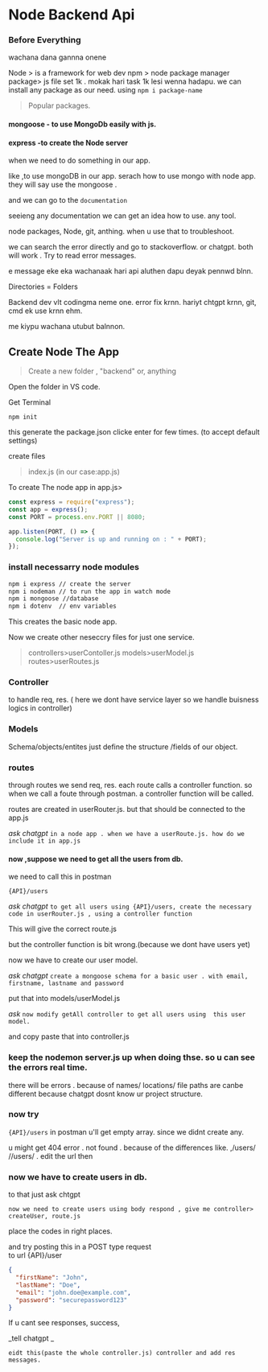 # Node Backend Api



### Before Everything

wachana dana gannna onene

Node > is a framework for web dev
npm > node package manager
package> js file set 1k . mokak hari task 1k lesi wenna hadapu.
we can install any package as our need. using `npm i package-name`

>Popular packages.


#### mongoose   - to use MongoDb easily with js.
#### express   -to create the Node server

when we need to do something in our app. 

like ,to use mongoDB in our app.
serach how to use mongo with node app.
they will say use the mongoose .

and we can go to the `documentation`

seeieng any documentation we can get an idea how to use. 
any tool.

node packages, Node, git, anthing. 
when u use that to troubleshoot. 

we can search the error directly and go to stackoverflow. or chatgpt. both will work . Try to read error messages.

e message eke eka wachanaak hari api aluthen dapu deyak pennwd blnn.


Directories = Folders

Backend dev vlt codingma neme one. error fix krnn. hariyt chtgpt krnn, git, cmd ek use krnn ehm.

me kiypu wachana utubut balnnon.


## Create Node The App


> Create a new folder , "backend" or, anything

Open the folder in VS code.

Get Terminal

```
npm init
```

this generate the package.json
clicke enter for few times. (to accept default settings)

create files

> index.js (in our case:app.js)

To create The node app
in app.js>

```js
const express = require("express");
const app = express();
const PORT = process.env.PORT || 8080;

app.listen(PORT, () => {
  console.log("Server is up and running on : " + PORT);
});
```

### install necessarry node modules

```bash
npm i express // create the server
npm i nodeman // to run the app in watch mode
npm i mongoose //database
npm i dotenv  // env variables

```

This creates the basic node app.

Now we create other neseccry files for just one service.

> controllers>userContoller.js
> models>userModel.js
> routes>userRoutes.js

### Controller

to handle req, res. ( here we dont have service layer so we handle buisness logics in controller)

### Models

Schema/objects/entites
just define the structure /fields of our object.

### routes

through routes we send req, res.
each route calls a controller function.
so when we call a foute through postman.
a controller function will be called.

routes are created in userRouter.js.
but that should be connected to the app.js

_ask chatgpt_
`in a node app . when we have a userRoute.js. how do we include it in app.js`

#### now ,suppose we need to get all the users from db.

we need to call this in postman

`{API}/users`

_ask chatgpt_
`to get all users using {API}/users, create the necessary code in userRouter.js , using a controller function`

This will give the correct route.js

but the controller function is bit wrong.(because we dont have users yet)

now we have to create our user model.

_ask chatgpt_
`create a mongoose schema for a basic user . with email, firstname, lastname and password`

put that into models/userModel.js

_ask_
`now modify getAll controller to get all users using 
this user model.`

and copy paste that into controller.js

### keep the nodemon server.js up when doing thse. so u can see the errors real time.

there will be errors . because of names/ locations/ file paths are canbe different because chatgpt dosnt know ur project structure.

### now try

`{API}/users` in postman
u'll get empty array. since we didnt create any.

u might get 404 error . not found . because of the differences like. ,/users/ //users/ .
edit the url then

### now we have to create users in db.

to that just ask chtgpt

`now we need to create users using body respond , give me controller> createUser, route.js `

place the codes in right places.

and try posting this in a POST type request  
to url {API}/user

```json
{
  "firstName": "John",
  "lastName": "Doe",
  "email": "john.doe@example.com",
  "password": "securepassword123"
}
```

If u cant see responses, success,

_tell chatgpt _

`eidt this(paste the whole controller.js) controller and add res messages.`
